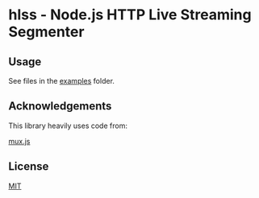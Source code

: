 # hlss - Node.js HTTP Live Streaming Segmenter

## Usage

See files in the [examples](https://github.com/streamer45/hlss/tree/master/examples) folder.

## Acknowledgements

This library heavily uses code from:

[mux.js](https://github.com/videojs/mux.js)

## License

[MIT](http://opensource.org/licenses/MIT)
